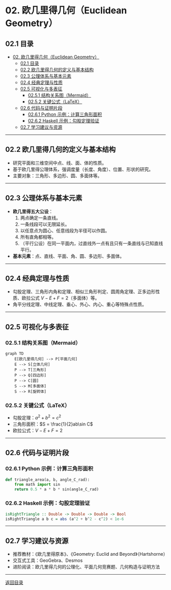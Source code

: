 # 02. 欧几里得几何（Euclidean Geometry）

## 02.1 目录

- [02. 欧几里得几何（Euclidean Geometry）](#02-欧几里得几何euclidean-geometry)
  - [02.1 目录](#021-目录)
  - [02.2 欧几里得几何的定义与基本结构](#022-欧几里得几何的定义与基本结构)
  - [02.3 公理体系与基本元素](#023-公理体系与基本元素)
  - [02.4 经典定理与性质](#024-经典定理与性质)
  - [02.5 可视化与多表征](#025-可视化与多表征)
    - [02.5.1 结构关系图（Mermaid）](#0251-结构关系图mermaid)
    - [02.5.2 关键公式（LaTeX）](#0252-关键公式latex)
  - [02.6 代码与证明片段](#026-代码与证明片段)
    - [02.6.1 Python 示例：计算三角形面积](#0261-python-示例计算三角形面积)
    - [02.6.2 Haskell 示例：勾股定理验证](#0262-haskell-示例勾股定理验证)
  - [02.7 学习建议与资源](#027-学习建议与资源)

---

## 02.2 欧几里得几何的定义与基本结构

- 研究平面和三维空间中点、线、面、体的性质。
- 基于欧几里得公理体系，强调度量（长度、角度）、位置、形状的研究。
- 主要对象：三角形、多边形、圆、多面体等。

---

## 02.3 公理体系与基本元素

- **欧几里得五大公设**：
  1. 两点确定一条直线。
  2. 一条线段可以无限延长。
  3. 以任意点为圆心、任意线段为半径可以作圆。
  4. 所有直角都相等。
  5. （平行公设）在同一平面内，过直线外一点有且只有一条直线与已知直线平行。
- **基本元素**：点、直线、平面、角、圆、多边形、多面体。

---

## 02.4 经典定理与性质

- 勾股定理、三角形内角和定理、相似三角形判定、圆周角定理、正多边形性质、欧拉公式 $V-E+F=2$（多面体）等。
- 角平分线定理、中线定理、垂心、外心、内心、重心等特殊点性质。

---

## 02.5 可视化与多表征

### 02.5.1 结构关系图（Mermaid）

```mermaid
graph TD
    E[欧几里得几何] --> P[平面几何]
    E --> S[立体几何]
    P --> T[三角形]
    P --> Q[四边形]
    P --> C[圆]
    S --> M[多面体]
    S --> R[旋转体]
```

### 02.5.2 关键公式（LaTeX）

- 勾股定理：$a^2 + b^2 = c^2$
- 三角形面积：$S = \frac{1}{2}ab\sin C$
- 欧拉公式：$V - E + F = 2$

---

## 02.6 代码与证明片段

### 02.6.1 Python 示例：计算三角形面积

```python
def triangle_area(a, b, angle_C_rad):
    from math import sin
    return 0.5 * a * b * sin(angle_C_rad)
```

### 02.6.2 Haskell 示例：勾股定理验证

```haskell
isRightTriangle :: Double -> Double -> Double -> Bool
isRightTriangle a b c = abs (a^2 + b^2 - c^2) < 1e-6
```

---

## 02.7 学习建议与资源

- 推荐教材：《欧几里得原本》、《Geometry: Euclid and Beyond》（Hartshorne）
- 交互式工具：GeoGebra、Desmos
- 进阶阅读：欧几里得几何的公理化、平面几何竞赛题、几何构造与证明方法

---

[返回目录](#021-目录)
